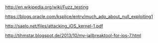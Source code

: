 http://en.wikipedia.org/wiki/Fuzz_testing

https://blogs.oracle.com/ksplice/entry/much_ado_about_null_exploiting1

http://saelo.net/files/attacking_iOS_kernel-1.pdf

http://tihmstar.blogspot.de/2013/10/my-jailbreaktool-for-ios-7.html
